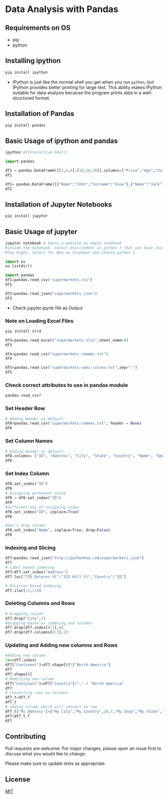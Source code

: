 # Data Analysis with Pandas

## Requirements on OS
* pip
* python

## Installing ipython
```bash
pip install ipython
```
* IPython is just like the normal shell you get when you run `python`, but IPython provides better printing for large text. This ability makes IPython suitable for data analysis because the program prints data in a well-structured format.

## Installation of Pandas
``` bash
pip install pandas
```

## Basic Usage of ipython and pandas
```python
ipython #(Interactive Shell)

import pandas

df1 = pandas.DataFrame([[2,4,6],[10,20,30]],columns=["Price","Age","Value"],index=["First","Second"])
df1

df2= pandas.DataFrame([{"Name":"John","Surname":"Snow"},{"Name":"Jack"}])
df2
```
## Installation of Jupyter Notebooks
``` bash
pip install jupyter
```
## Basic Usage of jupyter
```bash
jupyter notebook # Opens a website as empty notebook
#inside the notebook, select environment as python 3 that you have installed on your machine.
#Top Right, Select for New as dropdown and choose python 3.
```
```python
import os
os.listdir()

import pandas
df1=pandas.read_csv("supermarkets.csv")
df1

df2=pandas.read_json("supermarkets.json")
df2
```
* Check jupyter.ipynb file as Output

### Note on Loading Excel Files

```bash
pip install xlrd
```
```python
df3=pandas.read_excel("supermarkets.xlsx",sheet_name=0)
df3

df4=pandas.read_csv("supermarkets-commas.txt")
df4

df5=pandas.read_csv("supermarkets-semi-colons.txt",sep=";")
df5
```
### Check correct attributes to use in pandas module
```python
pandas.read_csv?
```
### Set Header Row
```python
# Adding Header as default
df8=pandas.read_csv("supermarkets-commas.txt", header = None)
df8
```
### Set Column Names
```python
# Adding Header as default
df8.columns= ["ID", "Address", "City", "State", "Country", "Name", "Employees"]
df8
```
### Set Index Column
```python
df8.set_index("ID")
df8
# Assigning permanent value
df9 = df8.set_index("ID")
df9
#different way of assigning index
df8.set_index("ID", inplace=True)
df8

#don't drop column
df8.set_index("Name", inplace=True, drop=False)
df8
```
### Indexing and Slicing
```python
df7=pandas.read_json("http://pythonhow.com/supermarkets.json")
df7
# Label based indexing
df7=df7.set_index("Address")
df7.loc["735 Dolores St":"332 Hill St","Country":"ID"]

# Position based indexing
df7.iloc[:3,1:4]
```
### Deleting Columns and Rows
```python
# Dropping column
df7.drop("City",1)
#dropping based on indexing and columns
df7.drop(df7.index[0:3],0)
df7.drop(df7.columns[0:3],1)
```
### Updating and Adding new columns and Rows
```python
#Adding new column
len(df7.index)
df7["Continent"]=df7.shape[0]*["North Ameirca"]
df7
df7.shape[0]
# Modifying new column
df7["Continent"]=df7["Country"]+"," + "North America"
df7
# converting rows in columns
df7_t=df7.T
df7_t
# adding column which will convert to row
df7_t["My Address"]=["My City","My Country",10,7,"My Shop","My State","My Continent"]
df7=df7_t.T
df7
```
## Contributing
Pull requests are welcome. For major changes, please open an issue first to discuss what you would like to change.

Please make sure to update tests as appropriate.

## License
[MIT](https://choosealicense.com/licenses/mit/)